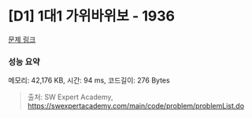 # [D1] 1대1 가위바위보 - 1936 

[문제 링크](https://swexpertacademy.com/main/code/problem/problemDetail.do?contestProbId=AV5PjKXKALcDFAUq) 

### 성능 요약

메모리: 42,176 KB, 시간: 94 ms, 코드길이: 276 Bytes



> 출처: SW Expert Academy, https://swexpertacademy.com/main/code/problem/problemList.do